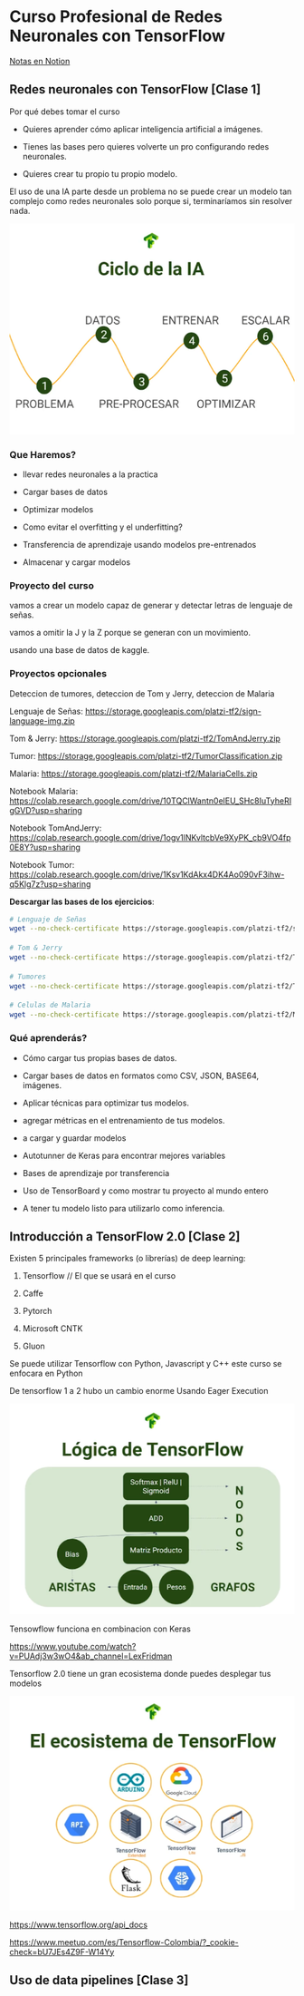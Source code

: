 # Curso Profesional de Redes Neuronales con TensorFlow

[Notas en Notion](https://mint-maraca-bfd.notion.site/Curso-Profesional-de-Redes-Neuronales-con-TensorFlow-c4254459a7a544f9b1fa53e30a70a529)

## Redes neuronales con TensorFlow [Clase 1]

Por qué debes tomar el curso

- Quieres aprender cómo aplicar inteligencia artificial a imágenes.

- Tienes las bases pero quieres volverte un pro configurando redes neuronales.

- Quieres crear tu propio tu propio modelo.

El uso de una IA parte desde un problema no se puede crear un modelo tan complejo como redes neuronales solo porque si, terminaríamos  sin resolver nada.

![alt](./grafica.png)

### Que Haremos?

- llevar redes neuronales a la practica

- Cargar bases de datos

- Optimizar modelos

- Como evitar el overfitting y el underfitting?

- Transferencia de aprendizaje usando modelos pre-entrenados

- Almacenar y cargar modelos

### Proyecto del curso

vamos a crear un modelo capaz de generar y detectar letras de lenguaje de señas.

vamos a omitir la J y la Z porque se generan con un movimiento.

usando una base de datos de kaggle.

### Proyectos opcionales

Deteccion de tumores, deteccion de Tom y Jerry, deteccion de Malaria

Lenguaje de Señas:
https://storage.googleapis.com/platzi-tf2/sign-language-img.zip

Tom & Jerry:
https://storage.googleapis.com/platzi-tf2/TomAndJerry.zip

Tumor:
https://storage.googleapis.com/platzi-tf2/TumorClassification.zip

Malaria:
https://storage.googleapis.com/platzi-tf2/MalariaCells.zip

Notebook Malaria:
https://colab.research.google.com/drive/10TQClWantn0elEU_SHc8IuTyheRIgGVD?usp=sharing

Notebook TomAndJerry:
https://colab.research.google.com/drive/1ogv1lNKvltcbVe9XyPK_cb9VO4fp0E8Y?usp=sharing

Notebook Tumor:
https://colab.research.google.com/drive/1Ksv1KdAkx4DK4Ao090vF3ihw-q5Klg7z?usp=sharing

**Descargar las bases de los ejercicios**:

```bash
# Lenguaje de Señas
wget --no-check-certificate https://storage.googleapis.com/platzi-tf2/sign-language-img.zip -O sign-language-img.zip

# Tom & Jerry
wget --no-check-certificate https://storage.googleapis.com/platzi-tf2/TomAndJerry.zip -O TomAndJerry.zip

# Tumores
wget --no-check-certificate https://storage.googleapis.com/platzi-tf2/TumorClassification.zip -O TumorClassification.zip

# Celulas de Malaria
wget --no-check-certificate https://storage.googleapis.com/platzi-tf2/MalariaCells.zip -O MalariaCells.zip
```

### Qué aprenderás?

- Cómo cargar tus propias bases de datos.
- Cargar bases de datos en formatos como CSV, JSON, BASE64, imágenes.

- Aplicar técnicas para optimizar tus modelos.

- agregar métricas en el entrenamiento de tus modelos.

- a cargar y guardar modelos

- Autotunner de Keras para encontrar mejores variables

- Bases de aprendizaje por transferencia

- Uso de TensorBoard y como mostrar tu proyecto al mundo entero

- A tener tu modelo listo para utilizarlo como inferencia.

## Introducción a TensorFlow 2.0 [Clase 2]

Existen 5 principales frameworks (o librerías) de deep learning:

1. Tensorflow // El que se usará en el curso

2. Caffe 

3. Pytorch

4. Microsoft CNTK

5. Gluon

Se puede utilizar Tensorflow con Python, Javascript y C++
este curso se enfocara en Python

De tensorflow 1 a 2 hubo un cambio enorme
Usando Eager Execution

![como funciona](./como_funciona_tensorflow.png)

Tensowflow funciona en combinacion con Keras

https://www.youtube.com/watch?v=PUAdj3w3wO4&ab_channel=LexFridman

Tensorflow 2.0 tiene un gran ecosistema donde puedes desplegar tus modelos

![alt](./tensorflow_ecosistema.png)

https://www.tensorflow.org/api_docs

https://www.meetup.com/es/Tensorflow-Colombia/?_cookie-check=bU7JEs4Z9F-W14Yy

## Uso de data pipelines [Clase 3]
